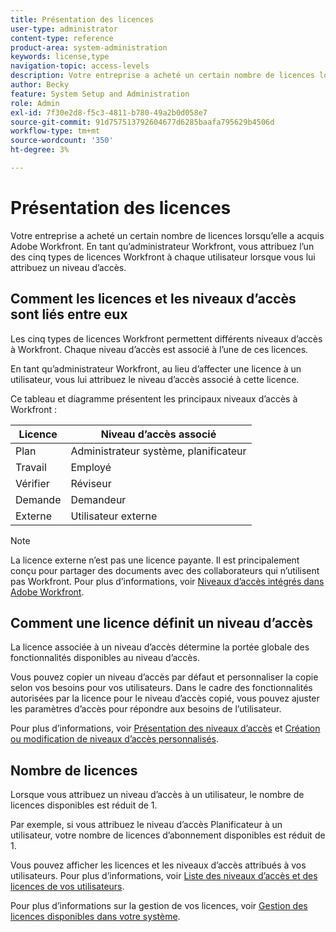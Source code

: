 ```yaml
---
title: Présentation des licences
user-type: administrator
content-type: reference
product-area: system-administration
keywords: license,type
navigation-topic: access-levels
description: Votre entreprise a acheté un certain nombre de licences lorsqu’elle a acquis Adobe Workfront. En tant qu’administrateur Workfront, vous attribuez l’un des cinq types de licences Workfront à chaque utilisateur lorsque vous lui attribuez un niveau d’accès.
author: Becky
feature: System Setup and Administration
role: Admin
exl-id: 7f30e2d8-f5c3-4811-b780-49a2b0d058e7
source-git-commit: 91d757513792604677d6285baafa795629b4506d
workflow-type: tm+mt
source-wordcount: '350'
ht-degree: 3%

---
```


# Présentation des licences

<!-- Audited: 12/2023 -->

Votre entreprise a acheté un certain nombre de licences lorsqu’elle a acquis Adobe Workfront. En tant qu’administrateur Workfront, vous attribuez l’un des cinq types de licences Workfront à chaque utilisateur lorsque vous lui attribuez un niveau d’accès.

## Comment les licences et les niveaux d’accès sont liés entre eux

Les cinq types de licences Workfront permettent différents niveaux d’accès à Workfront. Chaque niveau d’accès est associé à l’une de ces licences.

En tant qu’administrateur Workfront, au lieu d’affecter une licence à un utilisateur, vous lui attribuez le niveau d’accès associé à cette licence.

Ce tableau et diagramme présentent les principaux niveaux d’accès à Workfront :

| Licence | Niveau d’accès associé |
|--- |--- |
| Plan | Administrateur système, planificateur |
| Travail | Employé |
| Vérifier | Réviseur |
| Demande | Demandeur |
| Externe | Utilisateur externe |

>[!NOTE]
>
>La licence externe n’est pas une licence payante. Il est principalement conçu pour partager des documents avec des collaborateurs qui n’utilisent pas Workfront. Pour plus d’informations, voir [Niveaux d’accès intégrés dans Adobe Workfront](/help/quicksilver/administration-and-setup/add-users/access-levels-and-object-permissions/default-access-levels-in-workfront.md).

## Comment une licence définit un niveau d’accès

La licence associée à un niveau d’accès détermine la portée globale des fonctionnalités disponibles au niveau d’accès.

Vous pouvez copier un niveau d’accès par défaut et personnaliser la copie selon vos besoins pour vos utilisateurs. Dans le cadre des fonctionnalités autorisées par la licence pour le niveau d’accès copié, vous pouvez ajuster les paramètres d’accès pour répondre aux besoins de l’utilisateur.

Pour plus d’informations, voir [Présentation des niveaux d’accès](../../../administration-and-setup/add-users/access-levels-and-object-permissions/access-levels-overview.md) et [Création ou modification de niveaux d’accès personnalisés](../../../administration-and-setup/add-users/configure-and-grant-access/create-modify-access-levels.md).

## Nombre de licences

Lorsque vous attribuez un niveau d’accès à un utilisateur, le nombre de licences disponibles est réduit de 1.

Par exemple, si vous attribuez le niveau d’accès Planificateur à un utilisateur, votre nombre de licences d’abonnement disponibles est réduit de 1.

Vous pouvez afficher les licences et les niveaux d’accès attribués à vos utilisateurs. Pour plus d’informations, voir [Liste des niveaux d’accès et des licences de vos utilisateurs](../../../administration-and-setup/add-users/access-levels-and-object-permissions/list-access-levels-and-licenses-for-your-users.md).

Pour plus d’informations sur la gestion de vos licences, voir [Gestion des licences disponibles dans votre système](../../../administration-and-setup/get-started-wf-administration/manage-available-licenses-in-your-system.md).
